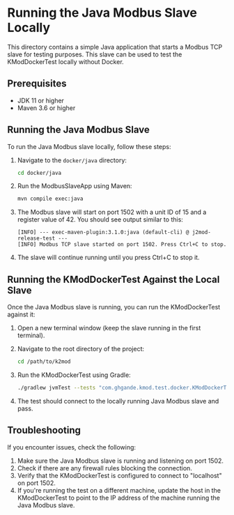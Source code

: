 # Running the Java Modbus Slave Locally

This directory contains a simple Java application that starts a Modbus TCP slave for testing purposes. This slave can be used to test the KModDockerTest locally without Docker.

## Prerequisites

- JDK 11 or higher
- Maven 3.6 or higher

## Running the Java Modbus Slave

To run the Java Modbus slave locally, follow these steps:

1. Navigate to the `docker/java` directory:
   ```bash
   cd docker/java
   ```

2. Run the ModbusSlaveApp using Maven:
   ```bash
   mvn compile exec:java
   ```

3. The Modbus slave will start on port 1502 with a unit ID of 15 and a register value of 42. You should see output similar to this:
   ```
   [INFO] --- exec-maven-plugin:3.1.0:java (default-cli) @ j2mod-release-test ---
   [INFO] Modbus TCP slave started on port 1502. Press Ctrl+C to stop.
   ```

4. The slave will continue running until you press Ctrl+C to stop it.

## Running the KModDockerTest Against the Local Slave

Once the Java Modbus slave is running, you can run the KModDockerTest against it:

1. Open a new terminal window (keep the slave running in the first terminal).

2. Navigate to the root directory of the project:
   ```bash
   cd /path/to/k2mod
   ```

3. Run the KModDockerTest using Gradle:
   ```bash
   ./gradlew jvmTest --tests "com.ghgande.kmod.test.docker.KModDockerTest"
   ```

4. The test should connect to the locally running Java Modbus slave and pass.

## Troubleshooting

If you encounter issues, check the following:

1. Make sure the Java Modbus slave is running and listening on port 1502.
2. Check if there are any firewall rules blocking the connection.
3. Verify that the KModDockerTest is configured to connect to "localhost" on port 1502.
4. If you're running the test on a different machine, update the host in the KModDockerTest to point to the IP address of the machine running the Java Modbus slave.